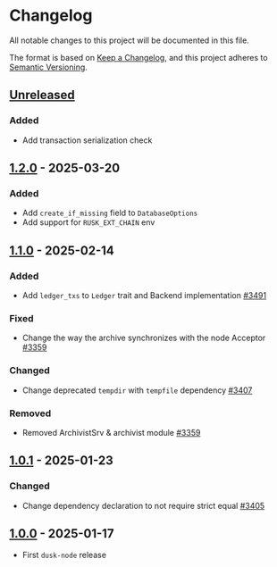 # Changelog

All notable changes to this project will be documented in this file.

The format is based on [Keep a Changelog](https://keepachangelog.com/en/1.0.0/),
and this project adheres to [Semantic Versioning](https://semver.org/spec/v2.0.0.html).

## [Unreleased]

### Added

- Add transaction serialization check

## [1.2.0] - 2025-03-20

### Added

- Add `create_if_missing` field to `DatabaseOptions`
- Add support for `RUSK_EXT_CHAIN` env

## [1.1.0] - 2025-02-14

### Added

- Add `ledger_txs` to `Ledger` trait and Backend implementation [#3491]

### Fixed

- Change the way the archive synchronizes with the node Acceptor [#3359]

### Changed

- Change deprecated `tempdir` with `tempfile` dependency [#3407]

### Removed

- Removed ArchivistSrv & archivist module [#3359]

## [1.0.1] - 2025-01-23

### Changed

- Change dependency declaration to not require strict equal [#3405]

## [1.0.0] - 2025-01-17

- First `dusk-node` release

<!-- Issues -->
[#3491]: https://github.com/dusk-network/rusk/issues/3491
[#3359]: https://github.com/dusk-network/rusk/issues/3359
[#3407]: https://github.com/dusk-network/rusk/issues/3407
[#3405]: https://github.com/dusk-network/rusk/issues/3405

[Unreleased]: https://github.com/dusk-network/rusk/compare/dusk-node-1.2.0...HEAD
[1.2.0]: https://github.com/dusk-network/rusk/compare/dusk-node-1.1.0...dusk-node-1.2.0
[1.1.0]: https://github.com/dusk-network/rusk/compare/dusk-node-1.0.1...dusk-node-1.1.0
[1.0.1]: https://github.com/dusk-network/rusk/compare/node-1.0.0...dusk-node-1.0.1
[1.0.0]: https://github.com/dusk-network/rusk/tree/node-1.0.0
